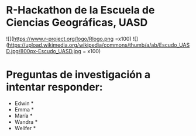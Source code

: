 # R-Hackathon de la Escuela de Ciencias Geográficas, UASD

![](https://www.r-project.org/logo/Rlogo.png =x100)
![](https://upload.wikimedia.org/wikipedia/commons/thumb/a/ab/Escudo_UASD.jpg/800px-Escudo_UASD.jpg = x100)

# Preguntas de investigación a intentar responder:

* Edwin
  * 
* Emma
  * 
* María
  * 
* Wandra
  * 
* Welifer
  * 
